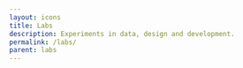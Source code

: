 ```yaml
---
layout: icons
title: Labs
description: Experiments in data, design and development.
permalink: /labs/
parent: labs
---
```


